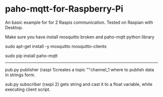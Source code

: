 # paho-mqtt-for-Raspberry-Pi

An basic example for  for 2 Raspis communication.
Tested on Raspian with Desktop.

Make sure you have install mosquitto broken and paho-mqtt python library

sudo apt-get install -y mosquitto mosquitto-clients

sudo pip install paho-mqtt

-------------------------------------------------------------

pub.py   publisher (raspi 1)creates a topic ""channel_1 where to publish data in strings form.

sub.py   subscriber (raspi 2) gets string and cast it to a float variable, while executing client script.
